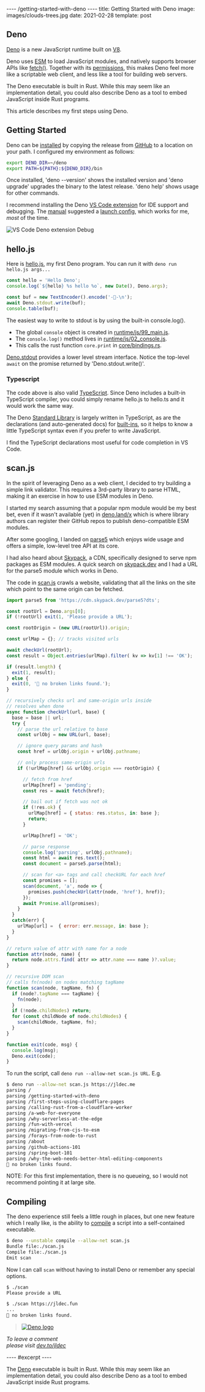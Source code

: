 ---- /getting-started-with-deno ----
title: Getting Started with Deno
image: images/clouds-trees.jpg
date: 2021-02-28
template: post

## Deno

[Deno](https://deno.land/) is a new JavaScript runtime built on [V8](https://github.com/v8/v8#readme).

Deno uses [ESM](/migrating-from-cjs-to-esm) to load JavaScript modules, and natively supports browser APIs like [fetch()](https://deno.land/manual/runtime/web_platform_apis). Together with its [permissions](https://deno.land/manual/getting_started/permissions), this makes Deno feel more like a scriptable web client, and less like a tool for building web servers.

The Deno executable is built in Rust. While this may seem like an implementation detail, you could also describe Deno as a tool to embed JavaScript inside Rust programs.

This article describes my first steps using Deno.

## Getting Started

Deno can be [installed](https://deno.land/manual/getting_started/installation) by copying the release from [GitHub](https://github.com/denoland/deno/releases/latest) to a location on your path. I configured my environment as follows:

```sh
export DENO_DIR=~/deno
export PATH=${PATH}:${DENO_DIR}/bin
```

Once installed, 'deno --version' shows the installed version and 'deno upgrade' upgrades the binary to the latest release. 'deno help' shows usage for other commands.

I recommend installing the Deno [VS Code extension](https://github.com/denoland/vscode_deno#readme) for IDE support and debugging. The [manual](https://deno.land/manual/getting_started/debugging_your_code#vscode) suggested a [launch config](https://github.com/jldec/deno-hello/blob/main/.vscode/launch.json), which works for me, _most_ of the time.

![VS Code Deno extension Debug](/images/deno-debug-dark.png)

## hello.js

Here is [hello.js](https://github.com/jldec/deno-hello/tree/main/hello.js), my first Deno program. You can run it with `deno run hello.js args...`

```js
const hello = 'Hello Deno';
console.log(`${hello} %s hello %o`, new Date(), Deno.args);

const buf = new TextEncoder().encode('-🦀-\n');
await Deno.stdout.write(buf);
console.table(buf);
```

The easiest way to write to stdout is by using the built-in console.log().

- The global `console` object is created in [runtime/js/99_main.js](https://github.com/denoland/deno/blob/v1.7.5/runtime/js/99_main.js#L246).
- The `console.log()` method lives in [runtime/js/02_console.js](https://github.com/denoland/deno/blob/v1.7.5/runtime/js/02_console.js#L1503).
- This calls the rust function `core.print` in [core/bindings.rs](https://github.com/denoland/deno/blob/v1.7.5/core/bindings.rs#L277).

[Deno.stdout]() provides a lower level stream interface. Notice the top-level `await` on the promise returned by 'Deno.stdout.write()'.

### Typescript

The code above is also valid [TypeScript](https://www.typescriptlang.org/). Since Deno includes a built-in TypeScript compiler, you could simply rename hello.js to hello.ts and it would work the same way.

The Deno [Standard Library](https://deno.land/std) is largely written in TypeScript, as are the declarations (and auto-generated docs) for [built-ins](https://doc.deno.land/builtin/stable), so it helps to know a little TypeScript syntax even if you prefer to write JavaScript.

I find the TypeScript declarations most useful for code completion in VS Code.

## scan.js

In the spirit of leveraging Deno as a web client, I decided to try building a simple link validator. This requires a 3rd-party library to parse HTML, making it an exercise in how to use ESM modules in Deno.

I started my search assuming that a popular npm module would be my best bet, even if it wasn't available (yet) in [deno.land/x](https://deno.land/x) which is where library authors can register their GitHub repos to publish deno-compatible ESM modules.

After some googling, I landed on [parse5](https://github.com/inikulin/parse5) which enjoys wide usage and offers a simple, low-level tree API at its core.

I had also heard about [Skypack](https://docs.skypack.dev/skypack-cdn/code/deno), a CDN, specifically designed to serve npm packages as ESM modules. A quick search on [skypack.dev](https://www.skypack.dev/) and I had a URL for the parse5 module which works in Deno.

The code in [scan.js](https://github.com/jldec/deno-hello/blob/main/scan.js) crawls a website, validating that all the links on the site which point to the same origin can be fetched.

```js
import parse5 from 'https://cdn.skypack.dev/parse5?dts';

const rootUrl = Deno.args[0];
if (!rootUrl) exit(1, 'Please provide a URL');

const rootOrigin = (new URL(rootUrl)).origin;

const urlMap = {}; // tracks visited urls

await checkUrl(rootUrl);
const result = Object.entries(urlMap).filter( kv => kv[1] !== 'OK');

if (result.length) {
  exit(1, result);
} else {
  exit(0, '🎉 no broken links found.');
}

// recursively checks url and same-origin urls inside
// resolves when done
async function checkUrl(url, base) {
  base = base || url;
  try {
    // parse the url relative to base
    const urlObj = new URL(url, base);

    // ignore query params and hash
    const href = urlObj.origin + urlObj.pathname;

    // only process same-origin urls
    if (!urlMap[href] && urlObj.origin === rootOrigin) {

      // fetch from href
      urlMap[href] = 'pending';
      const res = await fetch(href);

      // bail out if fetch was not ok
      if (!res.ok) {
        urlMap[href] = { status: res.status, in: base };
        return;
      }

      urlMap[href] = 'OK';

      // parse response
      console.log('parsing', urlObj.pathname);
      const html = await res.text();
      const document = parse5.parse(html);

      // scan for <a> tags and call checkURL for each href
      const promises = [];
      scan(document, 'a', node => {
        promises.push(checkUrl(attr(node, 'href'), href));
      });
      await Promise.all(promises);
    }
  }
  catch(err) {
    urlMap[url] =  { error: err.message, in: base };
  }
}

// return value of attr with name for a node
function attr(node, name) {
  return node.attrs.find( attr => attr.name === name )?.value;
}

// recursive DOM scan
// calls fn(node) on nodes matching tagName
function scan(node, tagName, fn) {
  if (node?.tagName === tagName) {
    fn(node);
  }
  if (!node.childNodes) return;
  for (const childNode of node.childNodes) {
    scan(childNode, tagName, fn);
  }
}

function exit(code, msg) {
  console.log(msg);
  Deno.exit(code);
}
```

To run the script, call `deno run --allow-net scan.js URL`. E.g.

```sh
$ deno run --allow-net scan.js https://jldec.me
parsing /
parsing /getting-started-with-deno
parsing /first-steps-using-cloudflare-pages
parsing /calling-rust-from-a-cloudflare-worker
parsing /a-web-for-everyone
parsing /why-serverless-at-the-edge
parsing /fun-with-vercel
parsing /migrating-from-cjs-to-esm
parsing /forays-from-node-to-rust
parsing /about
parsing /github-actions-101
parsing /spring-boot-101
parsing /why-the-web-needs-better-html-editing-components
🎉 no broken links found.
```

NOTE: For this first implementation, there is no queueing, so I would not recommend pointing it at large site.

## Compiling

The deno experience still feels a little rough in places, but one new feature which I really like, is the ability to [compile](https://deno.land/manual/tools/compiler) a script into a self-contained executable.

```sh
$ deno --unstable compile --allow-net scan.js
Bundle file:./scan.js
Compile file:./scan.js
Emit scan
```

Now I can call `scan` without having to install Deno or remember any special options.

```sh
$ ./scan
Please provide a URL

$ ./scan https://jldec.fun
...
🎉 no broken links found.
```

> [![Deno logo](/images/deno-logo.png "width=150")](https://deno.land/)

_To leave a comment  
please visit [dev.to/jldec](https://dev.to/jldec/getting-started-with-deno-2ie7)_

---- #excerpt ----

The [Deno](https://deno.land/) executable is built in Rust. While this may seem like an implementation detail, you could also describe Deno as a tool to embed JavaScript inside Rust programs.